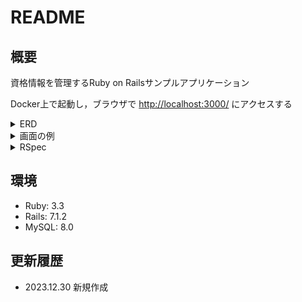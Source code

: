 # README

## 概要
資格情報を管理するRuby on Railsサンプルアプリケーション

Docker上で起動し，ブラウザで [http://localhost:3000/](http://localhost:3000/) にアクセスする

<details>
<summary>ERD</summary>

![ERD](public/images/ERD1.svg)

</details>

<details>
<summary>画面の例</summary>

* 資格一覧画面
![資格一覧画面](public/images/qualifications.jpg)

* 資格詳細画面
![資格詳細画面](public/images/detail.jpg)

* 試験実施機関情報更新画面
![試験実施機関情報更新画面](public/images/examiner.jpg)

</details>

<details>
<summary>RSpec</summary>

```
root@67756099960e:/app# bundle exec rspec 

Examiner
  validation
    エラーなく更新できること
    不正な名称
      is expected to raise ActiveRecord::RecordInvalid with message matching /試験実施機関名を入力してください/
      is expected to raise ActiveRecord::RecordInvalid with message matching /試験実施機関名はすでに存在します/
    不正な郵便番号
      behaves like invalid_zipcode
        is expected to raise ActiveRecord::RecordInvalid with message matching /郵便番号は不正な値です/
      behaves like invalid_zipcode
        is expected to raise ActiveRecord::RecordInvalid with message matching /郵便番号は不正な値です/
      behaves like invalid_zipcode
        is expected to raise ActiveRecord::RecordInvalid with message matching /郵便番号は不正な値です/
      behaves like invalid_zipcode
        is expected to raise ActiveRecord::RecordInvalid with message matching /郵便番号は不正な値です/
    不正な電話番号
      behaves like invalid_tel
        is expected to raise ActiveRecord::RecordInvalid with message matching /電話番号は不正な値です/
      behaves like invalid_tel
        is expected to raise ActiveRecord::RecordInvalid with message matching /電話番号は不正な値です/
      behaves like invalid_tel
        is expected to raise ActiveRecord::RecordInvalid with message matching /電話番号は不正な値です/
    不正な法人番号
      behaves like invalid_corporate_number
        is expected to raise ActiveRecord::RecordInvalid with message matching /法人番号は整数で入力してください/
      behaves like invalid_corporate_number
        is expected to raise ActiveRecord::RecordInvalid with message matching /法人番号は数値で入力してください/
    不正なURL
      behaves like invalid_url
        is expected to raise ActiveRecord::RecordInvalid with message matching /URLは不正な値です/
      behaves like invalid_url
        is expected to raise ActiveRecord::RecordInvalid with message matching /URLは不正な値です/

Examiners
  GET examiners
    資格認定機関一覧が表示されていること
    新規登録ボタンで登録画面へ遷移すること
    参照ボタンで詳細画面へ遷移すること
    編集ボタンで編集画面へ遷移すること
    削除ボタンで試験実施機関情報が削除されること
  POST examiners
    正常に登録できること
    既に同じ名称が登録済
      登録できないこと
  GET examiners/:id/edit
    既存データが正しく入力欄にセットされていること
  PATCH examiners/:id
    正しく更新できること
    更新する値が不正
      エラーメッセージが表示され，更新できないこと

Finished in 16.15 seconds (files took 10.71 seconds to load)
24 examples, 0 failures
```
</details>

## 環境
* Ruby: 3.3
* Rails: 7.1.2
* MySQL: 8.0

## 更新履歴
* 2023.12.30 新規作成
